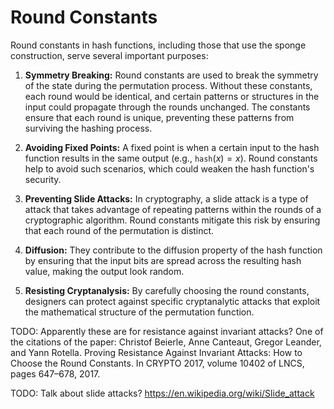 # Round Constants
Round constants in hash functions, including those that use the sponge construction, serve several important purposes:

1. **Symmetry Breaking:** Round constants are used to break the symmetry of the state during the permutation process. 
Without these constants, each round would be identical, and certain patterns or structures in the input could propagate through the rounds unchanged. 
The constants ensure that each round is unique, preventing these patterns from surviving the hashing process.

2. **Avoiding Fixed Points:** A fixed point is when a certain input to the hash function results in the same output (e.g., $\texttt{hash}(x) = x$). 
Round constants help to avoid such scenarios, which could weaken the hash function's security.
<!-- A good term that shows up in dynamical systems for periodic attractors! -->

3. **Preventing Slide Attacks:** In cryptography, a slide attack is a type of attack that takes advantage of repeating patterns within the rounds of a cryptographic algorithm.
Round constants mitigate this risk by ensuring that each round of the permutation is distinct.

4. **Diffusion:** They contribute to the diffusion property of the hash function by ensuring that the input bits are spread across the resulting hash value, making the output look random.

5. **Resisting Cryptanalysis:** By carefully choosing the round constants, designers can protect against specific cryptanalytic attacks that exploit the mathematical structure of the permutation function.

TODO: Apparently these are for resistance against invariant attacks? One of the citations of the paper: Christof Beierle, Anne Canteaut, Gregor Leander, and Yann Rotella. Proving Resistance Against Invariant Attacks: How to Choose the Round Constants. In CRYPTO 2017, volume 10402 of LNCS, pages 647–678, 2017.

TODO: Talk about slide attacks? https://en.wikipedia.org/wiki/Slide_attack